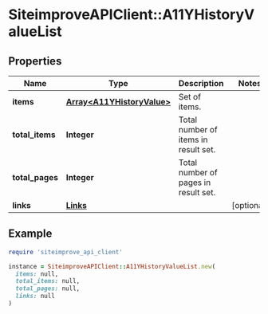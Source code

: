 # SiteimproveAPIClient::A11YHistoryValueList

## Properties

| Name | Type | Description | Notes |
| ---- | ---- | ----------- | ----- |
| **items** | [**Array&lt;A11YHistoryValue&gt;**](A11YHistoryValue.md) | Set of items. |  |
| **total_items** | **Integer** | Total number of items in result set. |  |
| **total_pages** | **Integer** | Total number of pages in result set. |  |
| **links** | [**Links**](Links.md) |  | [optional] |

## Example

```ruby
require 'siteimprove_api_client'

instance = SiteimproveAPIClient::A11YHistoryValueList.new(
  items: null,
  total_items: null,
  total_pages: null,
  links: null
)
```

